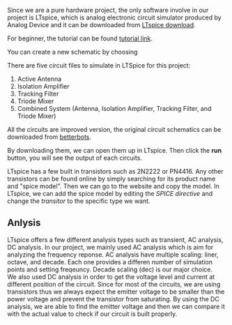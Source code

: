 Since we are a pure hardware project, the only software involve in our project is LTspice, which is analog electronic circuit simulator produced by Analog Device and it can be downloaded from [LTspice download](https://www.analog.com/en/design-center/design-tools-and-calculators/ltspice-simulator.html).

For beginner, the tutorial can be found [tutorial link](https://www.analog.com/en/education/education-library/videos/video-series/ltspice-getting-started-tutorial.html).

You can create a new schematic by choosing 

There are five circuit files to simulate in LTSpice for this project:

1. Active Antenna
2. Isolation Amplifier
3. Tracking Filter
4. Triode Mixer
5. Combined System (Antenna, Isolation Amplifier, Tracking Filter, and Triode Mixer)

All the circuits are improved version, the original circuit schematics can be downloaded from [betterbots](http://www.betterbots.com/). 

By downloading them, we can open them up in LTspice. Then click the **run** button, you will see the output of each circuits. 

LTspice has a few built in transistors such as 2N2222 or PN4416. Any other transistors can be found online by simply searching for its product name and "spice model". Then we can go to the website and copy the model. In LTspice, we can add the spice model by editing the _SPICE directive_ and change the _transitor_ to the specific type we want. 

## Anlysis 
LTspice offers a few different analysis types such as transient, AC analysis, DC analysis. In our project, we mainly used AC analysis which is aim for analyzing the frequency reponse. AC analysis have multiple scaling: liner, octave, and decade. Each one provides a differen number of simulation points and setting freqeuncy. Decade scaling (dec) is our major choice.  
We also used DC analysis in order to get the voltage level and current at different position of the circuit. Since for most of the circuits, we are using transistors thus we always expect the emitter voltage to be smaller than the power voltage and prevent the transistor from saturating. By using the DC analysis, we are able to find the emitter voltage and then we can compare it with the actual value to check if our circuit is built properly. 

